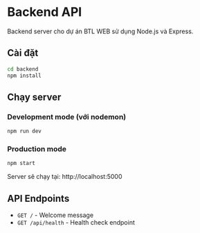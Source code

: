 # Backend API

Backend server cho dự án BTL WEB sử dụng Node.js và Express.

## Cài đặt

```bash
cd backend
npm install
```

## Chạy server

### Development mode (với nodemon)

```bash
npm run dev
```

### Production mode

```bash
npm start
```

Server sẽ chạy tại: http://localhost:5000

## API Endpoints

- `GET /` - Welcome message
- `GET /api/health` - Health check endpoint
